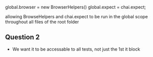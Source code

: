 global.browser = new BrowserHelpers()
global.expect = chai.expect;

allowing BrowseHelpers and chai.expect to be run in the global scope throughout all files of the root folder

## Question 2
- We want it to be accessable to all tests, not just the 1st it block